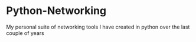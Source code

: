 # Python-Networking
My personal suite of networking tools I have created in python over the last couple of years
